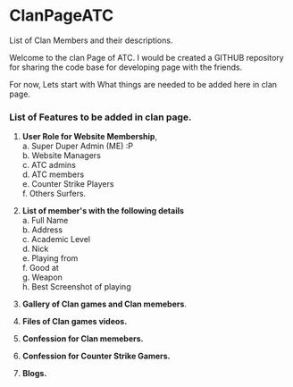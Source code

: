 ClanPageATC
===========

List of Clan Members and their descriptions.

Welcome to the clan Page of ATC. I would be created a GITHUB repository for sharing the code base for developing page with the friends.

For now, Lets start with What things are needed to be added here in clan page.

### List of Features to be added in clan page.

1. <b>User Role for Website Membership</b>,<br>
	a. Super Duper Admin (ME) :P <br>
	b. Website Managers <br>
	c. ATC admins <br>
	d. ATC members <br>
	e. Counter Strike Players <br>
	f. Others Surfers.<br>
2. <b>List of member's with the following details</b><br>
	a. Full Name <br>
	b. Address <br>
	c. Academic Level <br>
	d. Nick <br>
	e. Playing from <br>
	f. Good at <br>
	g. Weapon <br>
	h. Best Screenshot of playing <br>

3. <b>Gallery of Clan games and Clan memebers</b>.
4. <b>Files of Clan games videos.</b>
5. <b>Confession for Clan memebers.</b>
6. <b>Confession for Counter Strike Gamers.</b>
7. <b>Blogs.</b>

